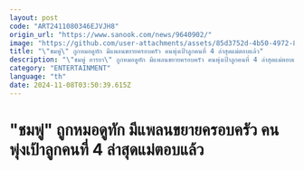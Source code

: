 ```yaml
---
layout: post
code: "ART2411080346EJVJH8"
origin_url: "https://www.sanook.com/news/9640902/"
image: "https://github.com/user-attachments/assets/85d3752d-4b50-4972-875e-3067ec09ddfc"
title: "\"ชมพู่\" ถูกหมอดูทัก มีแพลนขยายครอบครัว คนพุ่งเป้าลูกคนที่ 4 ล่าสุดแม่ตอบแล้ว"
description: "\"ชมพู่ อารยา\" ถูกหมอดูทัก มีแพลนขยายครอบครัว คนพุ่งเป้าลูกคนที่ 4 ล่าสุดแม่ตอบแล้ว"
category: "ENTERTAINMENT"
language: "th"
date: 2024-11-08T03:50:39.615Z
---
```


# "ชมพู่" ถูกหมอดูทัก มีแพลนขยายครอบครัว คนพุ่งเป้าลูกคนที่ 4 ล่าสุดแม่ตอบแล้ว